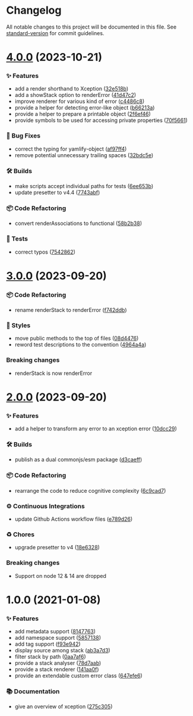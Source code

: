 # Changelog

All notable changes to this project will be documented in this file. See [standard-version](https://github.com/conventional-changelog/standard-version) for commit guidelines.

# [4.0.0](https://github.com/alvis/xception/compare/v3.0.0...v4.0.0) (2023-10-21)


### ✨ Features

* add a render shorthand to Xception ([32e518b](https://github.com/alvis/xception/commit/32e518b3dcdf748a416d5b184e9b6f858151e3c5))
* add a showStack option to renderError ([41d47c2](https://github.com/alvis/xception/commit/41d47c2d2d352c9788c72414ecec0105b8f541a1))
* improve renderer for various kind of error ([c4486c8](https://github.com/alvis/xception/commit/c4486c8c8f68d3cbfdd85527f9340035ee12887b))
* provide a helper for detecting error-like object ([b66213a](https://github.com/alvis/xception/commit/b66213a72f731bf4a56318583ec31ed47488c8f8))
* provide a helper to prepare a printable object ([2f6ef46](https://github.com/alvis/xception/commit/2f6ef46d67c456d4e7e0bd2f255fb66dfd535202))
* provide symbols to be used for accessing private properties ([70f5661](https://github.com/alvis/xception/commit/70f5661f7718e0a55a5ac3320ffb057be74ef6c5))


### 🐛 Bug Fixes

* correct the typing for yamlify-object ([af97ff4](https://github.com/alvis/xception/commit/af97ff49e48a5cb0ea5fa715105528353b9dbcb4))
* remove potential unnecessary trailing spaces ([32bdc5e](https://github.com/alvis/xception/commit/32bdc5e8896ed5d3c5a246f130d886948fa229c0))


### 🛠 Builds

* make scripts accept individual paths for tests ([6ee653b](https://github.com/alvis/xception/commit/6ee653bc9c25d71f30e00f7ae86791b96b67926a))
* update presetter to v4.4 ([7743abf](https://github.com/alvis/xception/commit/7743abff7a7db617f1b9016a3d5b70b1812e0119))


### 📦 Code Refactoring

* convert renderAssociations to functional ([58b2b38](https://github.com/alvis/xception/commit/58b2b38982736b9f8e02d1c4189d399e92d2bed3))


### 🚨 Tests

* correct typos ([7542862](https://github.com/alvis/xception/commit/7542862a1c24459348b8b14d35c277d43d9f61b0))



# [3.0.0](https://github.com/alvis/xception/compare/v2.0.0...v3.0.0) (2023-09-20)


### 📦 Code Refactoring

* rename renderStack to renderError ([f742ddb](https://github.com/alvis/xception/commit/f742ddb554beea680a0c3684c075dc5915dbb0e9))


### 💎 Styles

* move public methods to the top of files ([08d4476](https://github.com/alvis/xception/commit/08d447645ada44d226da4df0923895f21c937571))
* reword test descriptions to the convention ([4964a4a](https://github.com/alvis/xception/commit/4964a4aff95c8aafd80d3b371685a3b215e58590))


### Breaking changes

* renderStack is now renderError



# [2.0.0](https://github.com/alvis/xception/compare/v1.0.0...v2.0.0) (2023-09-20)


### ✨ Features

* add a helper to transform any error to an xception error ([10dcc29](https://github.com/alvis/xception/commit/10dcc2907d9afed71838dccc347cdb1690b833c9))


### 🛠 Builds

* publish as a dual commonjs/esm package ([d3caeff](https://github.com/alvis/xception/commit/d3caeffbccb3f855398b7cfaa78997ae7023aa0f))


### 📦 Code Refactoring

* rearrange the code to reduce cognitive complexity ([6c9cad7](https://github.com/alvis/xception/commit/6c9cad73d58119e203311715813171e702ede884))


### ⚙️ Continuous Integrations

* update Github Actions workflow files ([e789d26](https://github.com/alvis/xception/commit/e789d266e1ea036bbe74d1962cea405bdf9f40b0))


### ♻️ Chores

* upgrade presetter to v4 ([18e6328](https://github.com/alvis/xception/commit/18e6328e8db3bb7bba6607bbc4201a81f51eb8d8))


### Breaking changes

* Support on node 12 & 14 are dropped



# 1.0.0 (2021-01-08)


### ✨ Features

* add metadata support ([8147763](https://github.com/alvis/xception/commit/81477638c290717b1834ad9219bf94c395146121))
* add namespace support ([5857138](https://github.com/alvis/xception/commit/5857138ad3cbe8c88709c8584f969aa7d196fe29))
* add tag support ([f93e942](https://github.com/alvis/xception/commit/f93e942aee301702614b79e6ef070329229aa093))
* display source among stack ([ab3a7d3](https://github.com/alvis/xception/commit/ab3a7d397d75eab7273c655ae3f41997deac63c0))
* filter stack by path ([0aa7af6](https://github.com/alvis/xception/commit/0aa7af61d09ac3d101c3ed8e83830a7265430528))
* provide a stack analyser ([78d7aab](https://github.com/alvis/xception/commit/78d7aabe85a6ee83bfb041c234c2557e5a6444d3))
* provide a stack renderer ([141aa0f](https://github.com/alvis/xception/commit/141aa0f6da3e61f4960647bad48fa5e09a5255cd))
* provide an extendable custom error class ([647efe6](https://github.com/alvis/xception/commit/647efe62aa4648fd2f321ea5c1cbab246d79eef2))


### 📚 Documentation

* give an overview of xception ([275c305](https://github.com/alvis/xception/commit/275c3051e272f9e555f58b6941d5313ae1de84d4))
